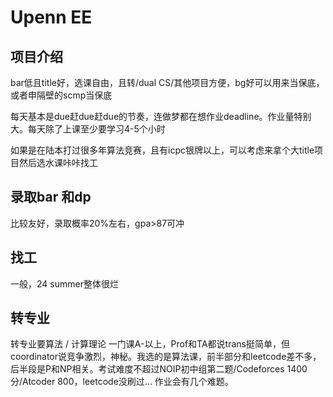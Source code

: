 # Upenn EE


## 项目介绍

bar低且title好，选课自由，且转/dual CS/其他项目方便，bg好可以用来当保底，或者申隔壁的scmp当保底

每天基本是due赶due赶due的节奏，连做梦都在想作业deadline。作业量特别大。每天除了上课至少要学习4-5个小时

如果是在陆本打过很多年算法竞赛，且有icpc银牌以上，可以考虑来拿个大title项目然后选水课咔咔找工
## 录取bar 和dp
比较友好，录取概率20%左右，gpa>87可冲


## 找工
一般，24 summer整体很烂


## 转专业
转专业要算法 / 计算理论 一门课A-以上，Prof和TA都说trans挺简单，但coordinator说竞争激烈，神秘。我选的是算法课，前半部分和leetcode差不多，后半段是P和NP相关。考试难度不超过NOIP初中组第二题/Codeforces 1400分/Atcoder 800，leetcode没刷过... 作业会有几个难题。